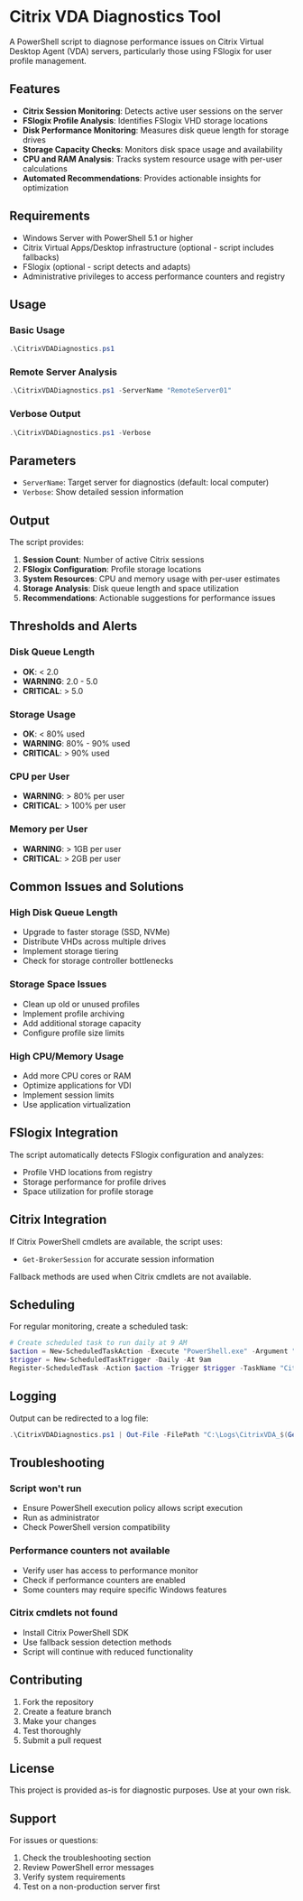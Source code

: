 # Citrix VDA Diagnostics Tool

A PowerShell script to diagnose performance issues on Citrix Virtual Desktop Agent (VDA) servers, particularly those using FSlogix for user profile management.

## Features

- **Citrix Session Monitoring**: Detects active user sessions on the server
- **FSlogix Profile Analysis**: Identifies FSlogix VHD storage locations
- **Disk Performance Monitoring**: Measures disk queue length for storage drives
- **Storage Capacity Checks**: Monitors disk space usage and availability
- **CPU and RAM Analysis**: Tracks system resource usage with per-user calculations
- **Automated Recommendations**: Provides actionable insights for optimization

## Requirements

- Windows Server with PowerShell 5.1 or higher
- Citrix Virtual Apps/Desktop infrastructure (optional - script includes fallbacks)
- FSlogix (optional - script detects and adapts)
- Administrative privileges to access performance counters and registry

## Usage

### Basic Usage
```powershell
.\CitrixVDADiagnostics.ps1
```

### Remote Server Analysis
```powershell
.\CitrixVDADiagnostics.ps1 -ServerName "RemoteServer01"
```

### Verbose Output
```powershell
.\CitrixVDADiagnostics.ps1 -Verbose
```

## Parameters

- `ServerName`: Target server for diagnostics (default: local computer)
- `Verbose`: Show detailed session information

## Output

The script provides:

1. **Session Count**: Number of active Citrix sessions
2. **FSlogix Configuration**: Profile storage locations
3. **System Resources**: CPU and memory usage with per-user estimates
4. **Storage Analysis**: Disk queue length and space utilization
5. **Recommendations**: Actionable suggestions for performance issues

## Thresholds and Alerts

### Disk Queue Length
- **OK**: < 2.0
- **WARNING**: 2.0 - 5.0
- **CRITICAL**: > 5.0

### Storage Usage
- **OK**: < 80% used
- **WARNING**: 80% - 90% used
- **CRITICAL**: > 90% used

### CPU per User
- **WARNING**: > 80% per user
- **CRITICAL**: > 100% per user

### Memory per User
- **WARNING**: > 1GB per user
- **CRITICAL**: > 2GB per user

## Common Issues and Solutions

### High Disk Queue Length
- Upgrade to faster storage (SSD, NVMe)
- Distribute VHDs across multiple drives
- Implement storage tiering
- Check for storage controller bottlenecks

### Storage Space Issues
- Clean up old or unused profiles
- Implement profile archiving
- Add additional storage capacity
- Configure profile size limits

### High CPU/Memory Usage
- Add more CPU cores or RAM
- Optimize applications for VDI
- Implement session limits
- Use application virtualization

## FSlogix Integration

The script automatically detects FSlogix configuration and analyzes:
- Profile VHD locations from registry
- Storage performance for profile drives
- Space utilization for profile storage

## Citrix Integration

If Citrix PowerShell cmdlets are available, the script uses:
- `Get-BrokerSession` for accurate session information

Fallback methods are used when Citrix cmdlets are not available.

## Scheduling

For regular monitoring, create a scheduled task:

```powershell
# Create scheduled task to run daily at 9 AM
$action = New-ScheduledTaskAction -Execute "PowerShell.exe" -Argument "-File C:\Path\To\CitrixVDADiagnostics.ps1"
$trigger = New-ScheduledTaskTrigger -Daily -At 9am
Register-ScheduledTask -Action $action -Trigger $trigger -TaskName "CitrixVDAHealthCheck" -Description "Daily Citrix VDA diagnostics"
```

## Logging

Output can be redirected to a log file:
```powershell
.\CitrixVDADiagnostics.ps1 | Out-File -FilePath "C:\Logs\CitrixVDA_$(Get-Date -Format 'yyyyMMdd').log"
```

## Troubleshooting

### Script won't run
- Ensure PowerShell execution policy allows script execution
- Run as administrator
- Check PowerShell version compatibility

### Performance counters not available
- Verify user has access to performance monitor
- Check if performance counters are enabled
- Some counters may require specific Windows features

### Citrix cmdlets not found
- Install Citrix PowerShell SDK
- Use fallback session detection methods
- Script will continue with reduced functionality

## Contributing

1. Fork the repository
2. Create a feature branch
3. Make your changes
4. Test thoroughly
5. Submit a pull request

## License

This project is provided as-is for diagnostic purposes. Use at your own risk.

## Support

For issues or questions:
1. Check the troubleshooting section
2. Review PowerShell error messages
3. Verify system requirements
4. Test on a non-production server first
